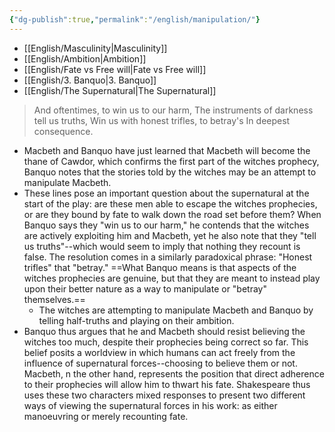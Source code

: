 ```yaml
---
{"dg-publish":true,"permalink":"/english/manipulation/"}
---
```


- [[English/Masculinity\|Masculinity]]
- [[English/Ambition\|Ambition]]
- [[English/Fate vs Free will\|Fate vs Free will]]
- [[English/3. Banquo\|3. Banquo]]
- [[English/The Supernatural\|The Supernatural]]
>And oftentimes, to win us to our harm, 
>The instruments of darkness tell us truths, 
>Win us with honest trifles, to betray's 
>In deepest consequence.
- Macbeth and Banquo have just learned that Macbeth will become the thane of Cawdor, which confirms the first part of the witches prophecy, Banquo notes that the stories told by the witches may be an attempt to manipulate Macbeth.
- These lines pose an important question about the supernatural at the start of the play: are these men able to escape the witches prophecies, or are they bound by fate to walk down the road set before them? When Banquo says they "win us to our harm," he contends that the witches are actively exploiting him and Macbeth, yet he also note that they "tell us truths"--which would seem to imply that nothing they recount is false. The resolution comes in a similarly paradoxical phrase: "Honest trifles" that "betray." ==What Banquo means is that aspects of the witches prophecies are genuine, but that they are meant to instead play upon their better nature as a way to manipulate or "betray" themselves.==
	- The witches are attempting to manipulate Macbeth and Banquo by telling half-truths and playing on their ambition.
- Banquo thus argues that he and Macbeth should resist believing the witches too much, despite their prophecies being correct so far. This belief posits a worldview in which humans can act freely from the influence of supernatural forces--choosing to believe them or not. Macbeth, n the other hand, represents the position that direct adherence to their prophecies will allow him to thwart his fate. Shakespeare thus uses these two characters mixed responses to present two different ways of viewing the supernatural forces in his work: as either manoeuvring or merely recounting fate. 

